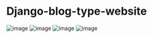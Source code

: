 # Django-blog-type-website

![image](https://user-images.githubusercontent.com/104318709/166307572-18107977-608a-49e0-98f7-971c7bd44a2f.png)
![image](https://user-images.githubusercontent.com/104318709/166307639-475ead27-cbf5-4e8c-93b1-027c11dd2bfc.png)
![image](https://user-images.githubusercontent.com/104318709/166307668-444becf0-a555-49a3-b792-0619e39bdb47.png)
![image](https://user-images.githubusercontent.com/104318709/166307734-476b5305-af14-4f1d-883c-ee6c04ee7029.png)
